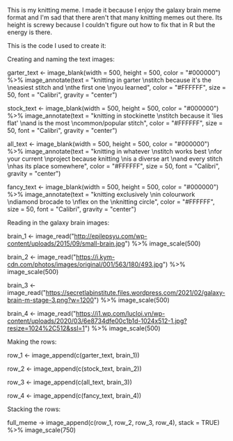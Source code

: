 This is my knitting meme. I made it because I enjoy the galaxy brain meme format and I'm sad that there aren't that many knitting memes out there. Its height is screwy because I couldn't figure out how to fix that in R but the energy is there. 

This is the code I used to create it: 

Creating and naming the text images: 

garter_text <- image_blank(width = 500, height = 500, color = "#000000") %>% image_annotate(text = "knitting in garter \nstitch because it's the \neasiest stitch and \nthe first one \nyou learned", color = "#FFFFFF", size = 50, font = "Calibri", gravity = "center") 

stock_text <- image_blank(width = 500, height = 500, color = "#000000") %>% image_annotate(text = "knitting in stockinette \nstitch because it 'lies flat' \nand is the most \ncommon/popular stitch", color = "#FFFFFF", size = 50, font = "Calibri", gravity = "center") 

all_text <- image_blank(width = 500, height = 500, color = "#000000") %>% image_annotate(text = "knitting in whatever \nstitch works best \nfor your current \nproject because knitting \nis a diverse art \nand every stitch \nhas its place somewhere", color = "#FFFFFF", size = 50, font = "Calibri", gravity = "center") 

fancy_text <- image_blank(width = 500, height = 500, color = "#000000") %>% image_annotate(text = "knitting exclusively \nin colourwork \ndiamond brocade to \nflex on the \nknitting circle", color = "#FFFFFF", size = 50, font = "Calibri", gravity = "center") 


Reading in the galaxy brain images: 

brain_1 <- image_read("http://epilepsyu.com/wp-content/uploads/2015/09/small-brain.jpg") %>% image_scale(500) 

brain_2 <- image_read("https://i.kym-cdn.com/photos/images/original/001/563/180/493.jpg") %>% image_scale(500) 

brain_3 <- image_read("https://secretlabinstitute.files.wordpress.com/2021/02/galaxy-brain-m-stage-3.png?w=1200") %>% image_scale(500) 

brain_4 <- image_read("https://i1.wp.com/lucloi.vn/wp-content/uploads/2020/03/6e8734dfe00c1b1d-1024x512-1.jpg?resize=1024%2C512&ssl=1") %>% image_scale(500) 


Making the rows: 

row_1 <- image_append(c(garter_text, brain_1))

row_2 <- image_append(c(stock_text, brain_2))

row_3 <- image_append(c(all_text, brain_3))

row_4 <- image_append(c(fancy_text, brain_4))


Stacking the rows:  

full_meme -> image_append(c(row_1, row_2, row_3, row_4), stack = TRUE) %>% image_scale(750) 
